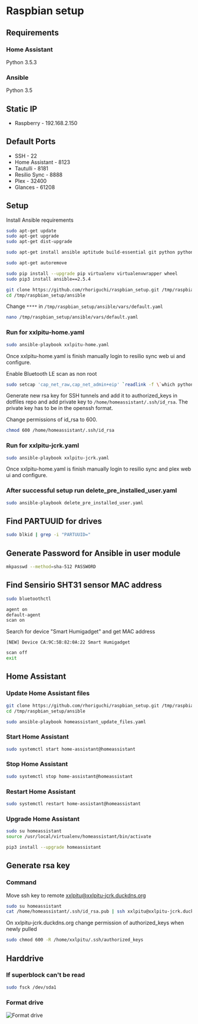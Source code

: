 # Raspbian setup

## Requirements

### Home Assistant
Python 3.5.3

### Ansible
Python 3.5

## Static IP

- Raspberry - 192.168.2.150

## Default Ports

- SSH - 22
- Home Assistant - 8123
- Tautulli - 8181
- Resilio Sync - 8888
- Plex - 32400
- Glances - 61208

## Setup

Install Ansible requirements

```bash
sudo apt-get update
sudo apt-get upgrade
sudo apt-get dist-upgrade

sudo apt-get install ansible aptitude build-essential git python python-apt python-dev python-pip python3 python3-apt python3-pip python3-venv rsync

sudo apt-get autoremove

sudo pip install --upgrade pip virtualenv virtualenvwrapper wheel
sudo pip3 install ansible==2.5.4

git clone https://github.com/rhoriguchi/raspbian_setup.git /tmp/raspbian_setup
cd /tmp/raspbian_setup/ansible
```

Change `****` in `/tmp/raspbian_setup/ansible/vars/default.yaml`

```bash
nano /tmp/raspbian_setup/ansible/vars/default.yaml
```

### Run for xxlpitu-home.yaml

```bash
sudo ansible-playbook xxlpitu-home.yaml
```

Once xxlpitu-home.yaml is finish manually login to resilio sync web ui and configure.

Enable Bluetooth LE scan as non root

```bash
sudo setcap 'cap_net_raw,cap_net_admin+eip' `readlink -f \`which python3\``
```

Generate new rsa key for SSH tunnels and add it to authorized_keys in dotfiles repo and add private key to `/home/homeassistant/.ssh/id_rsa`. The private key has to be in the openssh format.

Change permissions of id_rsa to 600.

```bash
chmod 600 /home/homeassistant/.ssh/id_rsa
```

### Run for xxlpitu-jcrk.yaml

```bash
sudo ansible-playbook xxlpitu-jcrk.yaml
```

Once xxlpitu-home.yaml is finish manually login to resilio sync and plex web ui and configure.

### After successful setup run delete_pre_installed_user.yaml

```bash
sudo ansible-playbook delete_pre_installed_user.yaml
```

## Find PARTUUID for drives

```bash
sudo blkid | grep -i "PARTUUID="
```

## Generate Password for Ansible in user module

```bash
mkpasswd --method=sha-512 PASSWORD
```

## Find Sensirio SHT31 sensor MAC address

```bash
sudo bluetoothctl

agent on
default-agent
scan on
```

Search for device "Smart Humigadget" and get MAC address

`[NEW] Device CA:9C:5B:82:0A:22 Smart Humigadget`

```bash
scan off
exit
```

## Home Assistant

### Update Home Assistant files

```bash
git clone https://github.com/rhoriguchi/raspbian_setup.git /tmp/raspbian_setup
cd /tmp/raspbian_setup/ansible

sudo ansible-playbook homeassistant_update_files.yaml
```

### Start Home Assistant

```bash
sudo systemctl start home-assistant@homeassistant
```

### Stop Home Assistant

```bash
sudo systemctl stop home-assistant@homeassistant
```

### Restart Home Assistant

```bash
sudo systemctl restart home-assistant@homeassistant
```

### Upgrade Home Assistant

```bash
sudo su homeassistant
source /usr/local/virtualenv/homeassistant/bin/activate

pip3 install --upgrade homeassistant
```

## Generate rsa key

### Command

Move ssh key to remote xxlpitu@xxlpitu-jcrk.duckdns.org

```bash
sudo su homeassistant
cat /home/homeassistant/.ssh/id_rsa.pub | ssh xxlpitu@xxlpitu-jcrk.duckdns.org "mkdir -p ~/.ssh && cat >> /home/xxlpitu/.ssh/authorized_keys"
```

On xxlpitu-jcrk.duckdns.org change permission of authorized_keys when newly pulled

```bash
sudo chmod 600 -R /home/xxlpitu/.ssh/authorized_keys
```

## Harddrive

### If superblock can't be read

```bash
sudo fsck /dev/sda1
```

### Format drive

![Format drive](images/Format_drive.png?raw=true)
